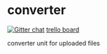 converter
=========
[![Gitter chat](https://badges.gitter.im/olw.png)](https://gitter.im/olw) [trello board](https://trello.com/b/QVlNFXdz/project-board)

converter unit for uploaded files
